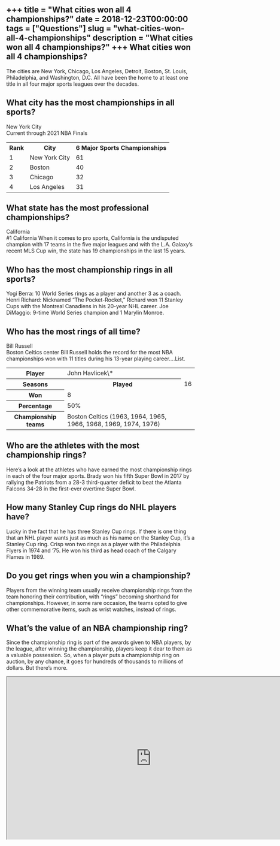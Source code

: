 +++
title = "What cities won all 4 championships?"
date = 2018-12-23T00:00:00
tags = ["Questions"]
slug = "what-cities-won-all-4-championships"
description = "What cities won all 4 championships?"
+++
What cities won all 4 championships?
------------------------------------

The cities are New York, Chicago, Los Angeles, Detroit, Boston, St. Louis, Philadelphia, and Washington, D.C. All have been the home to at least one title in all four major sports leagues over the decades.

What city has the most championships in all sports?
---------------------------------------------------

New York City  
Current through 2021 NBA Finals

<table><tr><th>Rank</th><th>City</th><th>6 Major Sports Championships</th></tr><tr><td>1</td><td>New York City</td><td>61</td></tr><tr><td>2</td><td>Boston</td><td>40</td></tr><tr><td>3</td><td>Chicago</td><td>32</td></tr><tr><td>4</td><td>Los Angeles</td><td>31</td></tr></table>

What state has the most professional championships?
---------------------------------------------------

California  
\#1 California When it comes to pro sports, California is the undisputed champion with 17 teams in the five major leagues and with the L.A. Galaxy’s recent MLS Cup win, the state has 19 championships in the last 15 years.

Who has the most championship rings in all sports?
--------------------------------------------------

Yogi Berra: 10 World Series rings as a player and another 3 as a coach. Henri Richard: Nicknamed “The Pocket-Rocket,” Richard won 11 Stanley Cups with the Montreal Canadiens in his 20-year NHL career. Joe DiMaggio: 9-time World Series champion and 1 Marylin Monroe.

Who has the most rings of all time?
-----------------------------------

Bill Russell  
Boston Celtics center Bill Russell holds the record for the most NBA championships won with 11 titles during his 13-year playing career….List.

<table><tr><th>Player</th><td>John Havlicek\*</td></tr><tr><th>Seasons</th><th>Played</th><td>16</td></tr><tr><th>Won</th><td>8</td></tr><tr><th>Percentage</th><td>50%</td></tr><tr><th>Championship teams</th><td>Boston Celtics (1963, 1964, 1965, 1966, 1968, 1969, 1974, 1976)</td></tr></table>

Who are the athletes with the most championship rings?
------------------------------------------------------

Here’s a look at the athletes who have earned the most championship rings in each of the four major sports. Brady won his fifth Super Bowl in 2017 by rallying the Patriots from a 28-3 third-quarter deficit to beat the Atlanta Falcons 34-28 in the first-ever overtime Super Bowl.

How many Stanley Cup rings do NHL players have?
-----------------------------------------------

Lucky in the fact that he has three Stanley Cup rings. If there is one thing that an NHL player wants just as much as his name on the Stanley Cup, it’s a Stanley Cup ring. Crisp won two rings as a player with the Philadelphia Flyers in 1974 and ’75. He won his third as head coach of the Calgary Flames in 1989.

Do you get rings when you win a championship?
---------------------------------------------

Players from the winning team usually receive championship rings from the team honoring their contribution, with “rings” becoming shorthand for championships. However, in some rare occasion, the teams opted to give other commemorative items, such as wrist watches, instead of rings.

What’s the value of an NBA championship ring?
---------------------------------------------

Since the championship ring is part of the awards given to NBA players, by the league, after winning the championship, players keep it dear to them as a valuable possession. So, when a player puts a championship ring on auction, by any chance, it goes for hundreds of thousands to millions of dollars. But there’s more.

<iframe allow="accelerometer; autoplay; clipboard-write; encrypted-media; gyroscope; picture-in-picture" allowfullscreen="" class="__youtube_prefs__  epyt-is-override  no-lazyload" data-no-lazy="1" data-origheight="433" data-origwidth="770" data-skipgform_ajax_framebjll="" height="433" id="_ytid_55478" loading="lazy" src="https://www.youtube.com/embed/S2_Jxv2ULwg?enablejsapi=1&autoplay=0&cc_load_policy=0&cc_lang_pref=&iv_load_policy=1&loop=0&modestbranding=0&rel=1&fs=1&playsinline=0&autohide=2&theme=dark&color=red&controls=1&" title="YouTube player" width="770"></iframe>